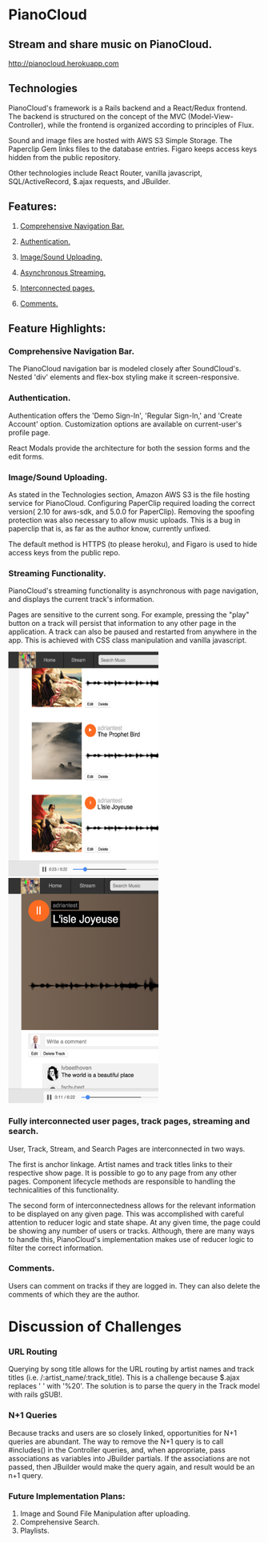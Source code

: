 # PianoCloud

## Stream and share music on PianoCloud.

http://pianocloud.herokuapp.com

## Technologies
PianoCloud's framework is a Rails backend and a React/Redux frontend. The backend is structured on the concept of the MVC (Model-View-Controller), while the frontend is organized according to principles of Flux.

Sound and image files are hosted with AWS S3 Simple Storage. The Paperclip Gem links files to the database entries. Figaro keeps access keys hidden from the public repository.

Other technologies include React Router, vanilla javascript, SQL/ActiveRecord, $.ajax requests, and JBuilder.

## Features:

1. [Comprehensive Navigation Bar.](#nav)

2. [Authentication.](#auth)

3. [Image/Sound Uploading.](#upload)

4. [Asynchronous Streaming.](#stream)

5. [Interconnected pages.](#pages)

6. [Comments.](#comments)

## Feature Highlights:

### <a name="nav"></a>Comprehensive Navigation Bar.

The PianoCloud navigation bar is modeled closely after SoundCloud's. Nested 'div' elements and flex-box styling make it screen-responsive.

### <a name="auth"></a>Authentication.

Authentication offers the 'Demo Sign-In', 'Regular Sign-In,' and 'Create Account' option. Customization options are available on current-user's profile page.

React Modals provide the architecture for both the session forms and the edit forms.

### <a name="upload"></a>Image/Sound Uploading.

As stated in the Technologies section, Amazon AWS S3 is the file hosting service for PianoCloud. Configuring PaperClip required loading the correct version( 2.10 for aws-sdk, and 5.0.0 for PaperClip). Removing the spoofing protection was also necessary to allow music uploads. This is a bug in paperclip that is, as far as the author know, currently unfixed.

The default method is HTTPS (to please heroku), and Figaro is used to hide access keys from the public repo.

### <a name="stream"></a>Streaming Functionality.

PianoCloud's streaming functionality is asynchronous with page navigation, and displays the current track's information.

Pages are sensitive to the current song. For example, pressing the "play" button on a track will persist that information to any other page in the application. A track can also be paused and restarted from anywhere in the app.  This is achieved with CSS class manipulation and vanilla javascript.

<img height="450px" width="300px" src="https://github.com/Adrianjewell91/PianoCloud/blob/master/FSP/button-persistence1.png"/>

<img style="display: inline;" height="450px" width="300px" src="https://github.com/Adrianjewell91/PianoCloud/blob/master/FSP/button-persistence2.png" />


### <a name="pages"></a>Fully interconnected user pages, track pages, streaming and search.

User, Track, Stream, and Search Pages are interconnected in two ways.

The first is anchor linkage. Artist names and track titles links to their respective show page.  It is possible to go to any page from any other pages. Component lifecycle methods are responsible to handling the technicalities of this functionality.

The second form of interconnectedness allows for the relevant information to be displayed on any given page. This was accomplished with careful attention to reducer logic and state shape. At any given time, the page could be showing any number of users or tracks. Although, there are many ways to handle this, PianoCloud's implementation makes use of reducer logic to filter the correct information.

### <a name="comments"></a>Comments.

Users can comment on tracks if they are logged in. They can also delete the comments of which they are the author.

# Discussion of Challenges

### URL Routing

Querying by song title allows for the URL routing by artist names and track titles (i.e. /:artist_name/:track_title). This is a challenge because $.ajax replaces ' ' with '%20'. The solution is to parse the query in the Track model with rails gSUB!.  

### N+1 Queries
Because tracks and users are so closely linked, opportunities for N+1 queries are abundant. The way to remove the N+1 query is to call #includes() in the Controller queries, and, when appropriate, pass associations as variables into JBuilder partials. If the associations are not passed, then JBuilder would make the query again, and result would be an n+1 query.


### Future Implementation Plans:

1. Image and Sound File Manipulation after uploading.
2. Comprehensive Search.
3. Playlists.
